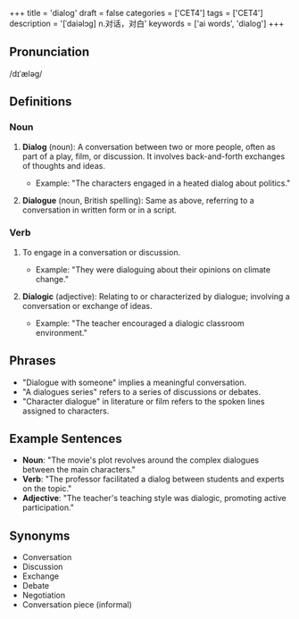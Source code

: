 +++
title = 'dialog'
draft = false
categories = ['CET4']
tags = ['CET4']
description = '[ˈdaiəlɔg] n.对话，对白'
keywords = ['ai words', 'dialog']
+++

## Pronunciation
/dɪˈæləɡ/

## Definitions
### Noun
1. **Dialog** (noun): A conversation between two or more people, often as part of a play, film, or discussion. It involves back-and-forth exchanges of thoughts and ideas.
   - Example: "The characters engaged in a heated dialog about politics."

2. **Dialogue** (noun, British spelling): Same as above, referring to a conversation in written form or in a script.

### Verb
1. To engage in a conversation or discussion.
   - Example: "They were dialoguing about their opinions on climate change."

3. **Dialogic** (adjective): Relating to or characterized by dialogue; involving a conversation or exchange of ideas.
   - Example: "The teacher encouraged a dialogic classroom environment."

## Phrases
- "Dialogue with someone" implies a meaningful conversation.
- "A dialogues series" refers to a series of discussions or debates.
- "Character dialogue" in literature or film refers to the spoken lines assigned to characters.

## Example Sentences
- **Noun**: "The movie's plot revolves around the complex dialogues between the main characters."
- **Verb**: "The professor facilitated a dialog between students and experts on the topic."
- **Adjective**: "The teacher's teaching style was dialogic, promoting active participation."

## Synonyms
- Conversation
- Discussion
- Exchange
- Debate
- Negotiation
- Conversation piece (informal)
